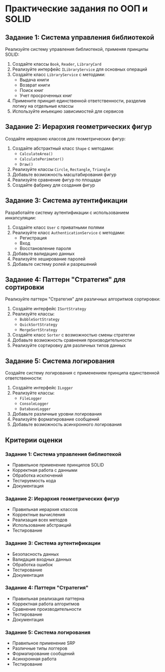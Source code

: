 # Практические задания по ООП и SOLID

## Задание 1: Система управления библиотекой
Реализуйте систему управления библиотекой, применяя принципы SOLID:

1. Создайте классы `Book`, `Reader`, `LibraryCard`
2. Реализуйте интерфейс `ILibraryService` для основных операций
3. Создайте класс `LibraryService` с методами:
   - Выдача книги
   - Возврат книги
   - Поиск книг
   - Учет просроченных книг
4. Примените принцип единственной ответственности, разделив логику на отдельные классы
5. Используйте инъекцию зависимостей для сервисов

## Задание 2: Иерархия геометрических фигур
Создайте иерархию классов для геометрических фигур:

1. Создайте абстрактный класс `Shape` с методами:
   - `CalculateArea()`
   - `CalculatePerimeter()`
   - `Draw()`
2. Реализуйте классы `Circle`, `Rectangle`, `Triangle`
3. Добавьте возможность масштабирования фигур
4. Реализуйте сравнение фигур по площади
5. Создайте фабрику для создания фигур

## Задание 3: Система аутентификации
Разработайте систему аутентификации с использованием инкапсуляции:

1. Создайте класс `User` с приватными полями
2. Реализуйте класс `AuthenticationService` с методами:
   - Регистрация
   - Вход
   - Восстановление пароля
3. Добавьте валидацию данных
4. Реализуйте хеширование паролей
5. Добавьте систему ролей и разрешений

## Задание 4: Паттерн "Стратегия" для сортировки
Реализуйте паттерн "Стратегия" для различных алгоритмов сортировки:

1. Создайте интерфейс `ISortStrategy`
2. Реализуйте классы:
   - `BubbleSortStrategy`
   - `QuickSortStrategy`
   - `MergeSortStrategy`
3. Создайте класс `Sorter` с возможностью смены стратегии
4. Добавьте возможность сравнения производительности
5. Реализуйте сортировку для различных типов данных

## Задание 5: Система логирования
Создайте систему логирования с применением принципа единственной ответственности:

1. Создайте интерфейс `ILogger`
2. Реализуйте классы:
   - `FileLogger`
   - `ConsoleLogger`
   - `DatabaseLogger`
3. Добавьте различные уровни логирования
4. Реализуйте форматирование сообщений
5. Добавьте возможность асинхронного логирования

## Критерии оценки

### Задание 1: Система управления библиотекой
- Правильное применение принципов SOLID
- Корректная работа с данными
- Обработка исключений
- Тестируемость кода
- Документация

### Задание 2: Иерархия геометрических фигур
- Правильная иерархия классов
- Корректные вычисления
- Реализация всех методов
- Использование абстракций
- Тестирование

### Задание 3: Система аутентификации
- Безопасность данных
- Валидация входных данных
- Обработка ошибок
- Тестирование
- Документация

### Задание 4: Паттерн "Стратегия"
- Правильная реализация паттерна
- Корректная работа алгоритмов
- Сравнение производительности
- Тестирование
- Документация

### Задание 5: Система логирования
- Правильное применение SRP
- Различные типы логгеров
- Форматирование сообщений
- Асинхронная работа
- Тестирование 